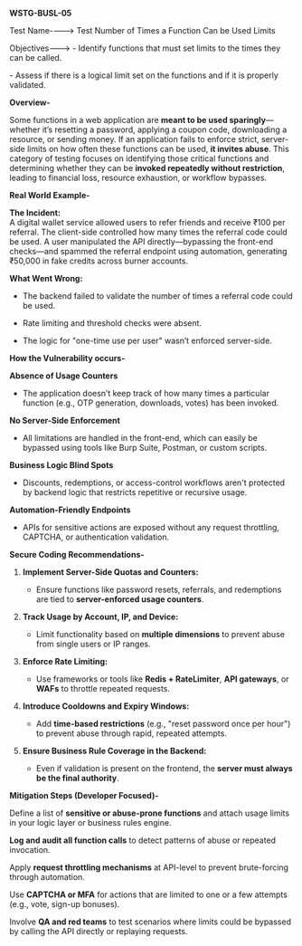 **WSTG-BUSL-05**

Test Name----\> Test Number of Times a Function Can be Used Limits

Objectives---\> \- Identify functions that must set limits to the times they can be called.

\- Assess if there is a logical limit set on the functions and if it is properly validated.

**Overview-**

Some functions in a web application are **meant to be used sparingly**—whether it’s resetting a password, applying a coupon code, downloading a resource, or sending money. If an application fails to enforce strict, server-side limits on how often these functions can be used, **it invites abuse**. This category of testing focuses on identifying those critical functions and determining whether they can be **invoked repeatedly without restriction**, leading to financial loss, resource exhaustion, or workflow bypasses.

**Real World Example-**

**The Incident:**  
A digital wallet service allowed users to refer friends and receive ₹100 per referral. The client-side controlled how many times the referral code could be used. A user manipulated the API directly—bypassing the front-end checks—and spammed the referral endpoint using automation, generating ₹50,000 in fake credits across burner accounts.

**What Went Wrong:**

* The backend failed to validate the number of times a referral code could be used.

* Rate limiting and threshold checks were absent.

* The logic for "one-time use per user" wasn’t enforced server-side.

**How the Vulnerability occurs-**

**Absence of Usage Counters**

* The application doesn’t keep track of how many times a particular function (e.g., OTP generation, downloads, votes) has been invoked.

**No Server-Side Enforcement**

* All limitations are handled in the front-end, which can easily be bypassed using tools like Burp Suite, Postman, or custom scripts.

**Business Logic Blind Spots**

* Discounts, redemptions, or access-control workflows aren't protected by backend logic that restricts repetitive or recursive usage.

**Automation-Friendly Endpoints**

* APIs for sensitive actions are exposed without any request throttling, CAPTCHA, or authentication validation.

**Secure Coding Recommendations-**

1. **Implement Server-Side Quotas and Counters:**

   * Ensure functions like password resets, referrals, and redemptions are tied to **server-enforced usage counters**.

2. **Track Usage by Account, IP, and Device:**

   * Limit functionality based on **multiple dimensions** to prevent abuse from single users or IP ranges.

3. **Enforce Rate Limiting:**

   * Use frameworks or tools like **Redis \+ RateLimiter**, **API gateways**, or **WAFs** to throttle repeated requests.

4. **Introduce Cooldowns and Expiry Windows:**

   * Add **time-based restrictions** (e.g., "reset password once per hour") to prevent abuse through rapid, repeated attempts.

5. **Ensure Business Rule Coverage in the Backend:**

   * Even if validation is present on the frontend, the **server must always be the final authority**.

**Mitigation Steps (Developer Focused)-**

  Define a list of **sensitive or abuse-prone functions** and attach usage limits in your logic layer or business rules engine.

  **Log and audit all function calls** to detect patterns of abuse or repeated invocation.

  Apply **request throttling mechanisms** at API-level to prevent brute-forcing through automation.

  Use **CAPTCHA or MFA** for actions that are limited to one or a few attempts (e.g., vote, sign-up bonuses).

  Involve **QA and red teams** to test scenarios where limits could be bypassed by calling the API directly or replaying requests.

